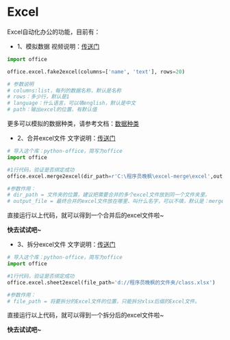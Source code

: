 # Excel

Excel自动化办公的功能，目前有：

- 1、模拟数据
视频说明：[传送门](https://www.bilibili.com/video/BV1wr4y1b7uk/)
```python
import office

office.excel.fake2excel(columns=['name', 'text'], rows=20)

# 参数说明
# columns:list，每列的数据名称，默认是名称
# rows：多少行，默认是1
# language：什么语言，可以填english，默认是中文
# path：输出excel的位置，有默认值
```

更多可以模拟的数据种类，请参考文档：[数据种类](https://mp.weixin.qq.com/s/xVwEjXu58WovgSi4ZTtVQw)

- 2、合并excel文件
文字说明：[传送门](https://mp.weixin.qq.com/s/3ZhZZfGlpNhszCWnOBeklg)

```python
# 导入这个库：python-office，简写为office
import office

#1行代码，验证是否绑定成功
office.excel.merge2excel(dir_path=r'C:\程序员晚枫\excel-merge\excel',output_file='test.xlsx')

#参数作用：
# dir_path = 文件夹的位置，建议把需要合并的多个excel文件放到同一个文件夹里。
# output_file = 最终合并的excel文件放在哪里、叫什么名字，可以不填，默认是：merge2excel.xlsx
```
直接运行以上代码，就可以得到一个合并后的excel文件啦~

**快去试试吧~**

- 3、拆分excel文件
文字说明：[传送门](https://mp.weixin.qq.com/s/dAx6JEbj5OlVnCcxokCzTQ)

```python
# 导入这个库：python-office，简写为office
import office

#1行代码，验证是否绑定成功
office.excel.sheet2excel(file_path='d://程序员晚枫的文件夹/class.xlsx')

#参数作用：
# file_path = 将要拆分的Excel文件的位置，只能拆分xlsx后缀的Excel文件。
```
直接运行以上代码，就可以得到一个拆分后的excel文件啦~

**快去试试吧~**